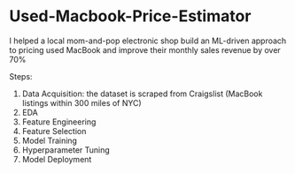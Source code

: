 # Used-Macbook-Price-Estimator
I helped a local mom-and-pop electronic shop build an ML-driven approach to pricing used MacBook and improve their monthly sales revenue by over 70%

Steps: 
1. Data Acquisition: the dataset is scraped from Craigslist (MacBook listings within 300 miles of NYC) 
2. EDA 
3. Feature Engineering 
4. Feature Selection 
5. Model Training 
6. Hyperparameter Tuning 
7. Model Deployment 



